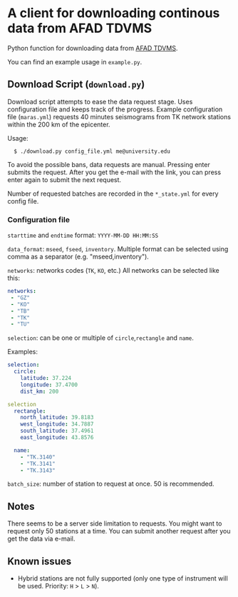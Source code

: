 # A client for downloading continous data from AFAD TDVMS

Python function for downloading data from [AFAD TDVMS](https://tdvms.afad.gov.tr/continuous_data).

You can find an example usage in `example.py`.

## Download Script (`download.py`)

Download script attempts to ease the data request stage. Uses
configuration file and keeps track of the progress. Example
configuration file (`maras.yml`) requests 40 minutes seismograms from
TK network stations within the 200 km of the epicenter.

Usage:

```shell
  $ ./download.py config_file.yml me@university.edu
```

To avoid the possible bans, data requests are manual. Pressing enter
submits the request. After you get the e-mail with the link, you can
press enter again to submit the next request.

Number of requested batches are recorded in the `*_state.yml` for every config file.


### Configuration file


`starttime` and `endtime` format: `YYYY-MM-DD HH:MM:SS`

`data_format`: `mseed`, `fseed`, `inventory`. Multiple format can be selected using comma as a separator (e.g. "mseed,inventory").

`networks`: networks codes (`TK`, `KO`, etc.)
All networks can be selected like this:

```yaml
networks:
 - "GZ"
 - "KO"
 - "TB"
 - "TK"
 - "TU"
```

`selection`: can be one or multiple of `circle`,`rectangle` and `name`.

Examples:
```yaml
selection:
  circle:
    latitude: 37.224
    longitude: 37.4700
    dist_km: 200
```

```yaml
selection
  rectangle:
    north_latitude: 39.8183
    west_longitude: 34.7887
    south_latitude: 37.4961
    east_longitude: 43.8576
```

```yaml
  name:
    - "TK.3140"
    - "TK.3141"
    - "TK.3143"
```

`batch_size`: number of station to request at once. 50 is recommended.

## Notes

There seems to be a server side limitation to requests. You might want
to request only 50 stations at a time. You can submit another request
after you get the data via e-mail.


## Known issues

 - Hybrid stations are not fully supported (only one type of
   instrument will be used. Priority: `H` > `L` > `N`).
